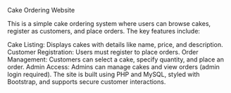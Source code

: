 Cake Ordering Website

This is a simple cake ordering system where users can browse cakes, register as customers, and place orders. The key features include:

Cake Listing: Displays cakes with details like name, price, and description.
Customer Registration: Users must register to place orders.
Order Management: Customers can select a cake, specify quantity, and place an order.
Admin Access: Admins can manage cakes and view orders (admin login required).
The site is built using PHP and MySQL, styled with Bootstrap, and supports secure customer interactions.